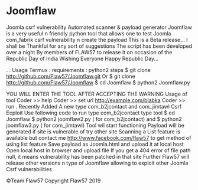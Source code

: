 # Joomflaw
Joomla csrf vulnerability  Automated scanner & payload generator 
Joomflaw is a very useful n friendly python tool that allows one to test Joomla com_fabrik csrf vulnerability n create the payload 
This is a Beta release... I shall be Thankful for any sort of suggestions 
The script has been developed over a night By members of FLAW57 to release it on occasion of the Republic Day of India 
Wishing Everyone Happy Republic Day... 

. 
. 
Usage 
Termux :
requirements : python2 
steps 
$ git clone http://github.com/Flaw57/Joomflaw.git 
Or 
$ git clone http://github.com/Flaw57/Joomflaw
$ cd Joomflaw
$ python2 Joomflaw.py

YOU WILL ENTER THE TOOL AFTER ACCEPTING THE WARNING 
Usage of tool 
Coder >> help 
Coder >> set url http://example.com/blabka
Coder >> run
. 
Recently Added A new type com_b2jcontact and com_jimtawl Csrf Ecploit 
Use following code to run type com_b2jcontact type tool 
$ cd Joomflaw
$ python2 joomflaw2.py ( for com_b2jcontact) and $ python2 joomflaw3.py ( for com_jimtawl) 
Tool wil start functioning 
Payload will be generated if site is vulnerable of try other site 
Scanning a List feature is available but contact me http://www.facebook.com/flaw57 to get method of using list feature
Save payload as Joomla.html and upload it at local host 
Open local host in browser and upload file 
If you get a 404 error of file path null, it means vulnerability has been patched in that site 
Further Flaw57 will release other versions n type of Joomflaw allowing to exploit other Joomla Csrf vulnerabilities 

©Team Flaw57 Copyright Flaw57 2019
